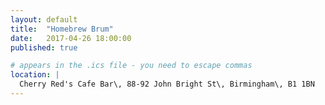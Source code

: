 ```yaml
---
layout: default
title:  "Homebrew Brum"
date:   2017-04-26 18:00:00
published: true

# appears in the .ics file - you need to escape commas
location: |
  Cherry Red's Cafe Bar\, 88-92 John Bright St\, Birmingham\, B1 1BN
---
```


